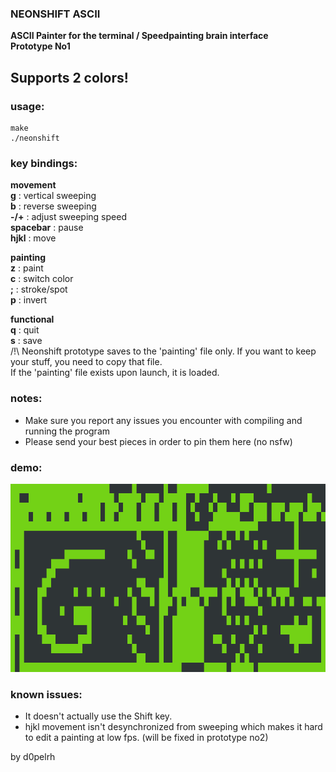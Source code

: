 ### NEONSHIFT ASCII

**ASCII Painter for the terminal / Speedpainting brain interface**\
**Prototype No1**

## Supports 2 colors!

### usage:

```
make
./neonshift
```

### key bindings:

**movement**\
**g** : vertical sweeping\
**b** : reverse sweeping\
**-/+** : adjust sweeping speed\
**spacebar** : pause\
**hjkl** : move

**painting**\
**z** : paint\
**c** : switch color\
**;** : stroke/spot\
**p** : invert

**functional**\
**q** : quit\
**s** : save\
/!\ Neonshift prototype saves to the 'painting' file only. If you want to keep your stuff, you need to copy that file.\
If the 'painting' file exists upon launch, it is loaded.

### notes:

- Make sure you report any issues you encounter with compiling and running the program
- Please send your best pieces in order to pin them here (no nsfw)

### demo:

![demo ascii](https://raw.githubusercontent.com/hllcngn/neonshift/main/demo_ascii.png)

### known issues:

- It doesn't actually use the Shift key.
- hjkl movement isn't desynchronized from sweeping which makes it hard to edit a painting at low fps. (will be fixed in prototype no2)

by d0pelrh
